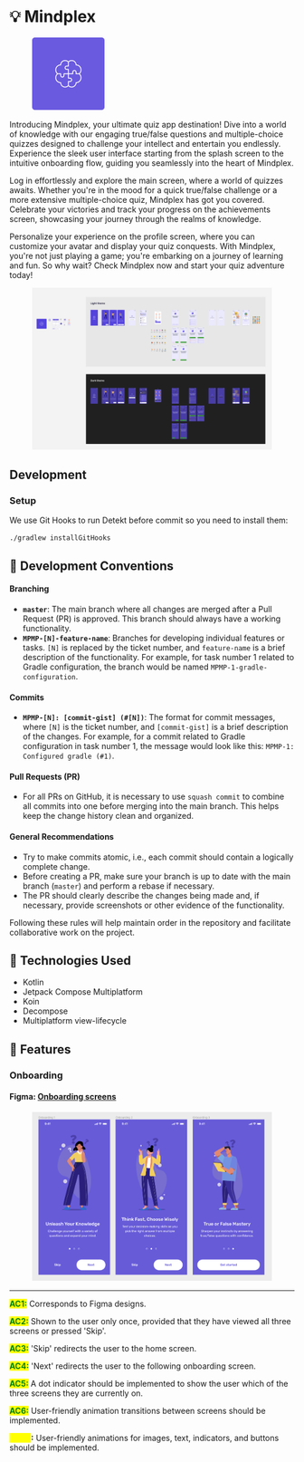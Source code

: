 # 💡 Mindplex

<div align="left">

<figure><img src=".gitbook/assets/Logo.svg" alt="" width="128"><figcaption></figcaption></figure>

</div>

Introducing Mindplex, your ultimate quiz app destination! Dive into a world of knowledge with our engaging true/false questions and multiple-choice quizzes designed to challenge your intellect and entertain you endlessly. Experience the sleek user interface starting from the splash screen to the intuitive onboarding flow, guiding you seamlessly into the heart of Mindplex.

Log in effortlessly and explore the main screen, where a world of quizzes awaits. Whether you're in the mood for a quick true/false challenge or a more extensive multiple-choice quiz, Mindplex has got you covered. Celebrate your victories and track your progress on the achievements screen, showcasing your journey through the realms of knowledge.

Personalize your experience on the profile screen, where you can customize your avatar and display your quiz conquests. With Mindplex, you're not just playing a game; you're embarking on a journey of learning and fun. So why wait? Check Mindplex now and start your quiz adventure today!



<figure><img src=".gitbook/assets/image (1).png" alt=""><figcaption></figcaption></figure>

## Development

### Setup

We use Git Hooks to run Detekt before commit so you need to install them:

```shell
./gradlew installGitHooks
```

## 📁 Development Conventions

#### Branching

* **`master`**: The main branch where all changes are merged after a Pull Request (PR) is approved. This branch should always have a working functionality.
* **`MPMP-[N]-feature-name`**: Branches for developing individual features or tasks. `[N]` is replaced by the ticket number, and `feature-name` is a brief description of the functionality. For example, for task number 1 related to Gradle configuration, the branch would be named `MPMP-1-gradle-configuration`.

#### Commits

* **`MPMP-[N]: [commit-gist] (#[N])`**: The format for commit messages, where `[N]` is the ticket number, and `[commit-gist]` is a brief description of the changes. For example, for a commit related to Gradle configuration in task number 1, the message would look like this: `MPMP-1: Configured gradle (#1)`.

#### Pull Requests (PR)

* For all PRs on GitHub, it is necessary to use `squash commit` to combine all commits into one before merging into the main branch. This helps keep the change history clean and organized.

#### General Recommendations

* Try to make commits atomic, i.e., each commit should contain a logically complete change.
* Before creating a PR, make sure your branch is up to date with the main branch (`master`) and perform a rebase if necessary.
* The PR should clearly describe the changes being made and, if necessary, provide screenshots or other evidence of the functionality.

Following these rules will help maintain order in the repository and facilitate collaborative work on the project.

## 🚀 Technologies Used

* Kotlin
* Jetpack Compose Multiplatform
* Koin
* Decompose
* Multiplatform view-lifecycle

## 📱 Features

### Onboarding

#### Figma: [Onboarding screens](https://www.figma.com/file/iI2ctMyZwWFNMbFcYsbk9q/Mindplex?type=design\&node-id=0-460\&mode=design\&t=27bRTu2XvkRIwMDj-4)

<figure><img src=".gitbook/assets/image.png" alt=""><figcaption></figcaption></figure>

***

<mark style="color:green;">**AC1:**</mark> Corresponds to Figma designs.

<mark style="color:green;">**AC2:**</mark> Shown to the user only once, provided that they have viewed all three screens or pressed 'Skip'.

<mark style="color:green;">**AC3:**</mark> 'Skip' redirects the user to the home screen.

<mark style="color:green;">**AC4:**</mark> 'Next' redirects the user to the following onboarding screen.

<mark style="color:green;">**AC5:**</mark> A dot indicator should be implemented to show the user which of the three screens they are currently on.

<mark style="color:green;">**AC6:**</mark> User-friendly animation transitions between screens should be implemented.

<mark style="color:yellow;">**OAC7**</mark>**:** User-friendly animations for images, text, indicators, and buttons should be implemented.

